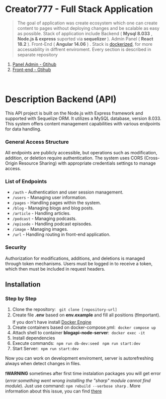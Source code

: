 # Creator777 - Full Stack Application

> The goal of application was create ecosystem which one can create content to pages without deploying changes and be scalable as easy as possible. Stack of application include Backend ( **Mysql 8.033** , **Node.js & express** suported via **sequelizer** ). Admin Panel ( **React 18.2** ). Front-End ( **Angular 14.06** ) . Stack is [dockerized](https://www.docker.com/ "dockerized"), for more accessability in diffrent enviroment. Every section is described in separate repository

1. [Panel Admin - Gtihub](https://github.com/Ibonom/BlogPanel)
2. [Front-end - Gtihub](https://github.com/Ibonom/BlogFrontEnd)

<br>

# Description Backend (API)

This API project is built on the Node.js with Express framework and supported with Sequelize ORM. It utilizes a MySQL database, version 8.033. This system offers content management capabilities with various endpoints for data handling.

### General Access Structure

All endpoints are publicly accessible, but operations such as modification, addition, or deletion require authentication. The system uses CORS (Cross-Origin Resource Sharing) with appropriate credentials settings to manage access.

### List of Endpoints

- `/auth` - Authentication and user session management.
- `/users` - Managing user information.
- `/pages` - Handling pages within the system.
- `/blog` - Managing blogs and blog posts.
- `/article` - Handling articles.
- `/podcast` - Managing podcasts.
- `/episode` - Handling podcast episodes.
- `/image` - Managing images.
- `/url` - Handling routing in front-end application.

### Security

Authorization for modifications, additions, and deletions is managed through token mechanisms. Users must be logged in to receive a token, which then must be included in request headers.

## Installation

### Step by Step

1. Clone the repository: &nbsp; `git clone [repository-url]`
2. Create file **.env** based on **env.example** and fill all positions (:heavy_exclamation_mark:Important). If you don't have install [Docker Engine](https://docs.docker.com/get-docker/)
3. Create containers based on docker-compose.yml:&nbsp; `docker compose up`
4. Attach shell to container **blogapi-node-server**:&nbsp; `docker exec -it `
5. Install dependencies
6. Execute commands:&nbsp; `npm run db-dev:seed` &nbsp; `npm run start:dev`
7. Start Server:&nbsp; `npm run start:dev`

Now you can work on development enviroment, server is autorefreshing always when detect changes in files.

:heavy_exclamation_mark:**WARNING** sometimes after first time instalation packages you will get error (_error:something went wrong installing the "sharp" module cannot find module_). Just use command: `npm rebuild --verbose sharp` . More information about this issue, you can find [there](https://github.com/gatsbyjs/gatsby/issues/24559)
